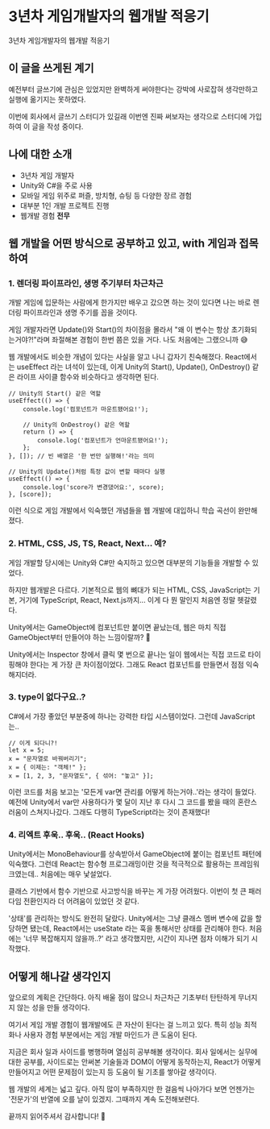 # 3년차 게임개발자의 웹개발 적응기

3년차 게임개발자의 웹개발 적응기

## 이 글을 쓰게된 계기

예전부터 글쓰기에 관심은 있었지만 완벽하게 써야한다는 강박에 사로잡혀 생각만하고 실행에 옮기지는 못하였다.

이번에 회사에서 글쓰기 스터디가 있길래 이번엔 진짜 써보자는 생각으로 스터디에 가입하여 이 글을 작성 중이다.

## 나에 대한 소개

- 3년차 게임 개발자
- Unity와 C#을 주로 사용
- 모바일 게임 위주로 퍼즐, 방치형, 슈팅 등 다양한 장르 경험
- 대부분 1인 개발 프로젝트 진행
- 웹개발 경험 **전무**

## 웹 개발을 어떤 방식으로 공부하고 있고, with 게임과 접목하여

### 1. 렌더링 파이프라인, 생명 주기부터 차근차근

개발 게임에 입문하는 사람에게 한가지만 배우고 갔으면 하는 것이 있다면 나는 바로 렌더링 파이프라인과 생명 주기를 꼽을 것이다.

게임 개발자라면 Update()와 Start()의 차이점을 몰라서 "왜 이 변수는 항상 초기화되는거야?!"라며 좌절해본 경험이 한번 쯤은 있을 거다. 나도 처음에는 그랬으니까 😅

웹 개발에서도 비슷한 개념이 있다는 사실을 알고 나니 갑자기 친숙해졌다. React에서는 useEffect 라는 녀석이 있는데, 이게 Unity의 Start(), Update(), OnDestroy() 같은 라이프 사이클 함수와 비슷하다고 생각하면 된다.

```
// Unity의 Start() 같은 역할
useEffect(() => {
    console.log('컴포넌트가 마운트됐어요!');

    // Unity의 OnDestroy() 같은 역할
    return () => {
        console.log('컴포넌트가 언마운트됐어요!');
    };
}, []); // 빈 배열은 '한 번만 실행해!'라는 의미

// Unity의 Update()처럼 특정 값이 변할 때마다 실행
useEffect(() => {
    console.log('score가 변경댔어요:', score);
}, [score]);
```

이런 식으로 게임 개발에서 익숙했던 개념들을 웹 개발에 대입하니 학습 곡선이 완만해졌다.

### 2. HTML, CSS, JS, TS, React, Next... 예?

게임 개발할 당시에는 Unity와 C#만 숙지하고 있으면 대부분의 기능들을 개발할 수 있었다.

하지만 웹개발은 다르다. 기본적으로 웹의 뼈대가 되는 HTML, CSS, JavaScript는 기본, 거기에 TypeScript, React, Next.js까지... 이게 다 뭔 말인지 처음엔 정말 헷갈렸다.

Unity에서는 GameObject에 컴포넌트만 붙이면 끝났는데, 웹은 마치 직접 GameObject부터 만들어야 하는 느낌이랄까? 🤯

Unity에서는 Inspector 창에서 클릭 몇 번으로 끝나는 일이 웹에서는 직접 코드로 타이핑해야 한다는 게 가장 큰 차이점이었다. 그래도 React 컴포넌트를 만들면서 점점 익숙해지더라.

### 3. type이 없다구요..?

C#에서 가장 좋았던 부분중에 하나는 강력한 타입 시스템이었다. 그런데 JavaScript는..

```
// 이게 되다니?!
let x = 5;
x = "문자열로 바꿔버리기";
x = { 이제는: "객체!" };
x = [1, 2, 3, "문자열도", { 섞어: "놓고" }];
```

이런 코드를 처음 보고는 '모든게 var면 관리를 어떻게 하는거야..'라는 생각이 들었다. 예전에 Unity에서 var만 사용하다가 몇 달이 지난 후 다시 그 코드를 봤을 때의 혼란스러움이 스쳐지나갔다. 그래도 다행히 TypeScript라는 것이 존재했다!

### 4. 리엑트 후욱.. 후욱.. (React Hooks)

Unity에서는 MonoBehaviour를 상속받아서 GameObject에 붙이는 컴포넌트 패턴에 익숙했다. 그런데 React는 함수형 프로그래밍이란 것을 적극적으로 활용하는 프레임워크였는데.. 처음에는 매우 낯설었다.

클래스 기반에서 함수 기반으로 사고방식을 바꾸는 게 가장 어려웠다. 이번이 첫 큰 패러다임 전환인지라 더 어려움이 있었던 것 같다.

'상태'를 관리하는 방식도 완전히 달랐다. Unity에서는 그냥 클래스 멤버 변수에 값을 할당하면 됐는데, React에서는 useState 라는 훅을 통해서만 상태를 관리해야 한다. 처음에는 '너무 복잡해지지 않을까..?' 라고 생각했지만, 시간이 지나면 점차 이해가 되기 시작했다.

## 어떻게 해나갈 생각인지

앞으로의 계획은 간단하다. 아직 배울 점이 많으니 차근차근 기초부터 탄탄하게 무너지지 않는 성을 만들 생각이다.

여기서 게임 개발 경험이 웹개발에도 큰 자산이 된다는 걸 느끼고 있다. 특히 성능 최적화나 사용자 경험 부분에서는 게임 개발 마인드가 큰 도움이 된다.

지금은 회사 일과 사이드를 병행하며 열심히 공부해볼 생각이다.
회사 일에서는 실무에 대한 공부를, 사이드로는 안써본 기술들과 DOM이 어떻게 동작하는지, React가 어떻게 만들어지고 어떤 문제점이 있는지 등 도움이 될 기초를 쌓아갈 생각이다.

웹 개발의 세계는 넓고 깊다. 아직 많이 부족하지만 한 걸음씩 나아가다 보면 언젠가는 '전문가'의 반열에 오를 날이 있겠지. 그때까지 계속 도전해보련다.

끝까지 읽어주셔서 감사합니다! 👊
